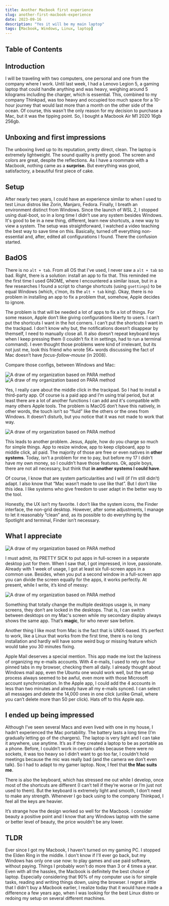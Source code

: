 ```yaml
---
title: Another Macbook first experience
slug: another-first-macbook-experience
date: 2023-09-16
description: "Yes it will be my main laptop"
tags: [Macbook, Windows, Linux, laptop]
---
```


<script lang="ts">
  import Image from '../components/Base/AppImage.svelte';
</script>

## Table of Contents

## Introduction

I will be traveling with two computers, one personal and one from the company where I work. Until last week, I had a Lenovo Legion 5, a gaming laptop that could handle anything and was heavy, weighing around 5 kilograms including the charger, which is essential. This, combined to my company Thinkpad, was too heavy and occupied too much space for a 10-hour journey that would last more than a month on the other side of the ocean. Of course, this wasn't the only reason for my decision to purchase a Mac, but it was the tipping point. So, I bought a Macbook Air M1 2020 16gb 256gb.

## Unboxing and first impressions

The unboxing lived up to its reputation, pretty direct, clean. The laptop is extremely lightweight. The sound quality is pretty good. The screen and colors are great, despite the reflections. As I have a roommate with a Macbook, nothing came as a **surprise.** But everything was good, satisfactory, a beautiful first piece of cake.

## Setup

After nearly two years, I could have an experience similar to when I used to test Linux distros like Zorin, Manjaro, Fedora. Finally, I breath an environment distinct from Windows. Since the launch of WSL 2, I stopped using dual-boot, so in a long time I didn’t use any system besides Windows. It's good to be in a new thing, different, learn new shortcuts, a new way to view a system. The setup was straightforward, I watched a video teaching the best way to save time on this. Basically, turned off everything non-essential and, after, edited all configurations I found. There the confusion started.

## BadOS

There is no `alt + tab`. From all OS that I've used, I never saw a `alt + tab` so bad. Right, there is a solution: install an app to fix that. This reminded me the first time I used GNOME, where I encountered a similar issue, but in a few researches I found a script to change shortcuts (using `gsettings`) to be equal Windows (which, c’mon, its the `alt + tab` king). Okay, there is no problem in installing an app to fix a problem that, somehow, Apple decides to ignore.

The problem is that will be needed a lot of apps to fix a lot of things. For some reason, Apple don’t like giving configurations liberty to users. I can’t put the shortcuts I want in the hot corners. I can’t put the shortcuts I want in the trackpad. I don't know why but, the notifications doesn’t disappear by themself, I need to manually close all. It also doesn’t repeat keyboard keys when I keep pressing them (I couldn’t fix it in settings, had to run a terminal command). I even thought those problems were kind of irrelevant, but its not just me, look this friend who wrote 5K+ words discussing the fact of Mac doesn’t have *focus-follow-mouse* (in 2008). 

Compare those configs, between Windows and Mac:

<Image post="another-first-macbook-experience" img="windows-settings" alt="A draw of my organization based on PARA method" maxHeight={620} aspectRatio={0.88}/>

<Image post="another-first-macbook-experience" img="apple-settings" alt="A draw of my organization based on PARA method" maxHeight={491} aspectRatio={0.7}/>

Yes, I really care about the middle click in the trackpad. So I had to install a third-party app. Of course is a paid app and I’m using trial period, but at least there are a lot of another functions I can add and it's compatible with many others Apple tools. The problem is MacOS don’t have this natively, in other words, the touch isn’t so “fluid” like the others or the ones from Windows. It doesn’t disturb, but you notice that it was not made to work that way. 

<Image post="another-first-macbook-experience" img="middle-click-app" alt="A draw of my organization based on PARA method" maxHeight={343} aspectRatio={0.49}/>

This leads to another problem. Jesus, Apple, how do you charge so much for simple things. App to resize window, app to keep clipboard, app to middle click, all paid. The majority of those are free or even natives in **other systems**. Today, isn’t a problem for me to pay, but before my 17 I didn’t have my own money, so I couldn’t have those features. Ok, apple boys, there are not all necessary, but think that **in another systems I could have**.

Of course, I know that are system particularities and I will (if I’m still didn’t) adapt. I also know that “Mac wasn’t made to use like that”. But I don’t like this idea. I like systems who give freedom to user adapt in the better way to the tool.

Honestly, the UX isn’t my favorite. I don’t like the system icons, the Finder interface, the non-grid desktop. However, after some adjustments, I manage to let it reasonably “clean” and, as its possible to do everything by the Spotlight and terminal, Finder isn’t necessary.

## What I appreciate


<Image post="another-first-macbook-experience" img="apps-fullscreen" alt="A draw of my organization based on PARA method" maxHeight={174} aspectRatio={0.24}/>

I must admit, its PRETTY SICK to put apps in full-screen in a separate desktop just for them. When I saw that, I got impressed, in love, passionate. Already with 1 week of usage, I got at least six full-screen apps in a common use. Besides, when you put a second window in a full-screen app you can divide the screen equally for the apps, it works perfectly. At present, while I write, it’s kind of messy: 


<Image post="another-first-macbook-experience" img="multiple-desktops" alt="A draw of my organization based on PARA method" maxHeight={87} aspectRatio={0.12}/>

Something that totally change the multiple desktops usage is, in many screens, they don’t are locked in the desktops. That is, I can switch between desktops on my Mac's screen while my secondary display always shows the same app. That’s **magic**, for who never saw before.

Another thing I like most from Mac is the fact that is UNIX-based. It’s perfect to work, like a Linux that works from the first time, there is no long installation and hardly will have some weird bug or missing feature which would take you 30 minutes fixing.

Apple Mail deserves a special mention. This app made me lost the laziness of organizing my e-mails accounts. With 4 e-mails, I used to rely on four pinned tabs in my browser, checking them all daily. I already thought about Windows mail app, even the Ubuntu one would work well, but the setup process always seemed to be awful, even more with those Microsoft account synchronisation. In the Apple app, I could add the 4 accounts in less than two minutes and already have all my e-mails synced. I can select all messages and delete the 14,000 ones in one click (unlike Gmail, where you can’t delete more than 50 per click). Hats off to this Apple app. 

## I ended up being impressed

Although I’ve seen several Macs and even lived with one in my house, I hadn’t experienced the Mac portability. The battery lasts a long time (I’m gradually letting go of the chargers). The laptop is very light and I can take it anywhere, use anytime. It’s as if they created a laptop to be as portable as a phone. Before, I couldn’t work in certain cafés because there were no sockets, it was too heavy so I didn’t want to go too far, I couldn’t hold meetings because the mic was really bad (and the camera we don’t even talk). So I had to adapt to my gamer laptop. Now, I feel that **the Mac suits me**.

There is also the keyboard, which has stressed me out while I develop, once most of the shortcuts are different (I can’t tell if they’re worse or I’m just not used to them). But the keyboard is extremely light and smooth, I don’t need to make any strength. Whenever I  go back using to the company Thinkpad, I feel all the keys are heavier.

It’s strange how the design worked so well for the Macbook. I consider beauty a positive point and I know that any Windows laptop with the same or better level of beauty, the price wouldn’t be any lower.

## TLDR

Ever since I got my Macbook, I haven't turned on my gaming PC. I stopped the Elden Ring in the middle. I don't know if I'll ever go back, but my Windows has only one use now: to play games and use paid software, without paying. Things I probably won't do more than 3 or 4 times a year. Even with all the hassles, the Macbook is definitely the best choice of laptop. Especially considering that 90% of my computer use is for simple tasks, reading and writing things down, using the browser. I regret a little that I didn't buy a Macbook earlier, I realize today that it would have made a difference a few years ago, when I was looking for the best Linux distro or redoing my setup on several different machines.

